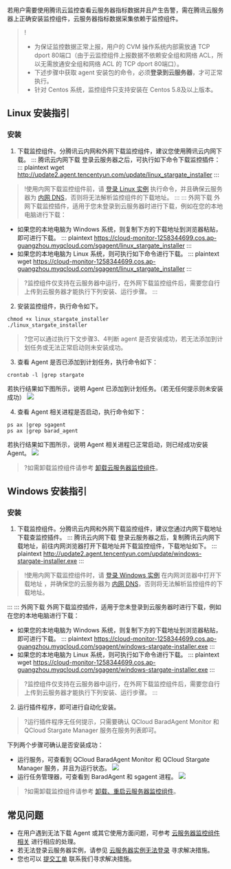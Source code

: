 若用户需要使用腾讯云监控查看云服务器指标数据并且产生告警，需在腾讯云服务器上正确安装监控组件，云服务器指标数据采集依赖于监控组件。

> !
> - 为保证监控数据正常上报，用户的 CVM 操作系统内部需放通 TCP dport 80端口（由于云监控组件上报数据不依赖安全组和网络 ACL，所以无需放通安全组和网络 ACL 的 TCP dport 80端口）。
> - 下述步骤中获取 agent 安装包的命令，必须**登录到云服务器**，才可正常执行。
> - 针对 Centos 系统，监控组件只支持安装在 Centos 5.8及以上版本。

## Linux 安装指引

### 安装

1. 下载监控组件。分腾讯云内网和外网下载监控组件，建议您使用腾讯云内网下载。
   <dx-tabs>
   ::: 腾讯云内网下载
   登录云服务器之后，可执行如下命令下载监控插件：
   <dx-codeblock>
   :::  plaintext
   wget http://update2.agent.tencentyun.com/update/linux_stargate_installer
   :::
   </dx-codeblock>

 > !使用内网下载监控组件前，请 [登录 Linux 实例](https://cloud.tencent.com/document/product/213/5436)  执行命令，并且确保云服务器为 [内网 DNS](https://cloud.tencent.com/document/product/213/5225#.E5.86.85.E7.BD.91-dns)，否则将无法解析监控组件的下载地址。
:::
::: 外网下载
 外网下载监控插件，适用于您未登录到云服务器时进行下载，例如在您的本地电脑进行下载：
 - 如果您的本地电脑为 Windows 系统，则复制下方的下载地址到浏览器粘贴，即可进行下载。
   <dx-codeblock>
   :::  plaintext
   https://cloud-monitor-1258344699.cos.ap-guangzhou.myqcloud.com/sgagent/linux_stargate_installer
   :::
   </dx-codeblock>
 - 如果您的本地电脑为 Linux 系统，则可执行如下命令进行下载。
   <dx-codeblock>
   :::  plaintext
   wget https://cloud-monitor-1258344699.cos.ap-guangzhou.myqcloud.com/sgagent/linux_stargate_installer
   :::
   </dx-codeblock>

> ?监控组件仅支持在云服务器中运行，在外网下载监控组件后，需要您自行上传到云服务器才能执行下列安装、运行步骤。
> :::
> </dx-tabs>

2. 安装监控组件，执行命令如下。
```
chmod +x linux_stargate_installer
./linux_stargate_installer   
```
> ?您可以通过执行下文步骤3、4判断 agent 是否安装成功，若无法添加到计划任务或无法正常启动则未安装成功。

3. 查看 Agent 是否已添加到计划任务，执行命令如下：
```plaintext
crontab -l |grep stargate
```
 若执行结果如下图所示，说明 Agent 已添加到计划任务。（若无任何提示则未安装成功）
![](https://main.qcloudimg.com/raw/dc37b46f45bdde2afd7956497ddca3bc.png)

4. 查看 Agent 相关进程是否启动，执行命令如下：
```plaintext
ps ax |grep sgagent
ps ax |grep barad_agent
```
 若执行结果如下图所示，说明 Agent 相关进程已正常启动，则已经成功安装 Agent。
![](https://qcloudimg.tencent-cloud.cn/raw/865987131a67816225fc07bb6efab880.png)
>?如需卸载监控组件请参考 [卸载云服务器监控组件](https://cloud.tencent.com/document/product/248/53584)。

## Windows 安装指引

### 安装

1. 下载监控组件。分腾讯云内网和外网下载监控组件，建议您通过内网下载地址下载查监控插件。
   <dx-tabs>
   ::: 腾讯云内网下载
   登录云服务器之后，复制腾讯云内网下载地址，前往内网浏览器打开下载地址并下载监控组件，下载地址如下。
   <dx-codeblock>
   :::  plaintext
   http://update2.agent.tencentyun.com/update/windows-stargate-installer.exe
   :::
   </dx-codeblock>

> !使用内网下载监控组件时，请 [登录 Windows 实例](https://cloud.tencent.com/document/product/213/5435) 在内网浏览器中打开下载地址 ，并确保您的云服务器为 [内网 DNS](https://cloud.tencent.com/document/product/213/5225#.E5.86.85.E7.BD.91-dns)，否则将无法解析监控组件的下载地址。

:::
::: 外网下载
外网下载监控插件，适用于您未登录到云服务器时进行下载，例如在您的本地电脑进行下载：
 - 如果您的本地电脑为 Windows 系统，则复制下方的下载地址到浏览器粘贴，即可进行下载。
   <dx-codeblock>
   :::  plaintext
   https://cloud-monitor-1258344699.cos.ap-guangzhou.myqcloud.com/sgagent/windows-stargate-installer.exe
   :::
   </dx-codeblock>
 - 如果您的本地电脑为 Linux 系统，则可执行如下命令进行下载。
   <dx-codeblock>
   :::  plaintext
   wget https://cloud-monitor-1258344699.cos.ap-guangzhou.myqcloud.com/sgagent/windows-stargate-installer.exe
   :::
   </dx-codeblock>

 >?监控组件仅支持在云服务器中运行，在外网下载监控组件后，需要您自行上传到云服务器才能执行下列安装、运行步骤。
 >:::
 ></dx-tabs>

2. 运行插件程序，即可进行自动化安装。
>?运行插件程序无任何提示，只需要确认 QCloud BaradAgent Monitor 和 QCloud Stargate Manager 服务在服务列表即可。

下列两个步骤可确认是否安装成功：
- 运行服务，可查看到 QCloud BaradAgent Monitor 和 QCloud Stargate Manager 服务，并且为运行状态。
    ![](https://main.qcloudimg.com/raw/fa88598d5d632b66867c0f3749058b14.jpg)
- 运行任务管理器，可查看到 BaradAgent 和 sgagent 进程。
    ![](https://main.qcloudimg.com/raw/429863f3ffdd79e2b3ececf47d952701.jpg)

>?如需卸载监控组件请参考  [卸载、重启云服务器监控组件](https://cloud.tencent.com/document/product/248/53584)。

## 常见问题

- 在用户遇到无法下载 Agent 或其它使用方面问题，可参考 [云服务器监控组件相关](https://cloud.tencent.com/document/product/248/2259) 进行相应的处理。
- 若无法登录云服务器实例，请参见 [云服务器实例无法登录](https://cloud.tencent.com/document/product/248/44700) 寻求解决措施。
- 您也可以 [提交工单](https://console.cloud.tencent.com/workorder/category) 联系我们寻求解决措施。
